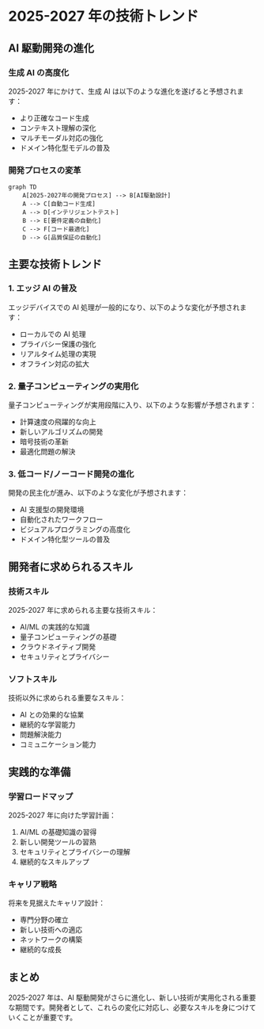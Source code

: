 # 2025-2027 年の技術トレンド

## AI 駆動開発の進化

### 生成 AI の高度化

2025-2027 年にかけて、生成 AI は以下のような進化を遂げると予想されます：

- より正確なコード生成
- コンテキスト理解の深化
- マルチモーダル対応の強化
- ドメイン特化型モデルの普及

### 開発プロセスの変革

```mermaid
graph TD
    A[2025-2027年の開発プロセス] --> B[AI駆動設計]
    A --> C[自動コード生成]
    A --> D[インテリジェントテスト]
    B --> E[要件定義の自動化]
    C --> F[コード最適化]
    D --> G[品質保証の自動化]
```

## 主要な技術トレンド

### 1. エッジ AI の普及

エッジデバイスでの AI 処理が一般的になり、以下のような変化が予想されます：

- ローカルでの AI 処理
- プライバシー保護の強化
- リアルタイム処理の実現
- オフライン対応の拡大

### 2. 量子コンピューティングの実用化

量子コンピューティングが実用段階に入り、以下のような影響が予想されます：

- 計算速度の飛躍的な向上
- 新しいアルゴリズムの開発
- 暗号技術の革新
- 最適化問題の解決

### 3. 低コード/ノーコード開発の進化

開発の民主化が進み、以下のような変化が予想されます：

- AI 支援型の開発環境
- 自動化されたワークフロー
- ビジュアルプログラミングの高度化
- ドメイン特化型ツールの普及

## 開発者に求められるスキル

### 技術スキル

2025-2027 年に求められる主要な技術スキル：

- AI/ML の実践的な知識
- 量子コンピューティングの基礎
- クラウドネイティブ開発
- セキュリティとプライバシー

### ソフトスキル

技術以外に求められる重要なスキル：

- AI との効果的な協業
- 継続的な学習能力
- 問題解決能力
- コミュニケーション能力

## 実践的な準備

### 学習ロードマップ

2025-2027 年に向けた学習計画：

1. AI/ML の基礎知識の習得
2. 新しい開発ツールの習熟
3. セキュリティとプライバシーの理解
4. 継続的なスキルアップ

### キャリア戦略

将来を見据えたキャリア設計：

- 専門分野の確立
- 新しい技術への適応
- ネットワークの構築
- 継続的な成長

## まとめ

2025-2027 年は、AI 駆動開発がさらに進化し、新しい技術が実用化される重要な期間です。開発者として、これらの変化に対応し、必要なスキルを身につけていくことが重要です。
